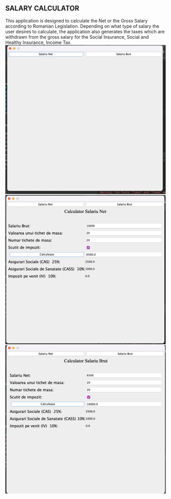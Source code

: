 ## SALARY CALCULATOR



This application is designed to calculate the Net or the Gross Salary according to Romanian Legislation. Depending on what type of salary the user desires to calculate, the application also generates the taxes which are withdrawn from the gross salary for the Social Insurance, Social and Healthy Insurance, Income Tax.
![Screenshot](SalaryCalculator-screenshot1.png?raw=true "Salary Calculator screenshot")
![Screenshot](SalaryCalculator-screenshot2.png?raw=true "Salary Calculator screenshot")
![Screenshot](SalaryCalculator-screenshot3.png?raw=true "Salary Calculator screenshot")